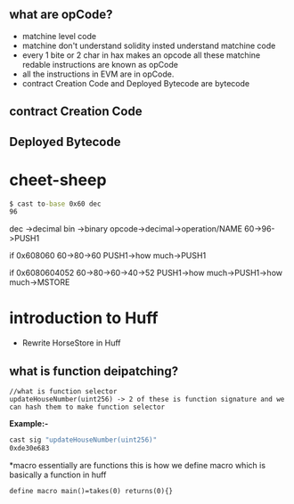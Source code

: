 ## what are opCode?
- matchine level code
- matchine don't understand solidity insted understand matchine code
- every 1 bite or 2 char in hax makes an opcode all these matchine redable instructions are known as opCode
- all the instructions in EVM  are in opCode.
- contract Creation Code and Deployed Bytecode are bytecode
## contract Creation Code
## Deployed Bytecode

# cheet-sheep
```cmd
$ cast to-base 0x60 dec
96
```
dec ->decimal
bin ->binary
opcode->decimal->operation/NAME
60->96->PUSH1

if 0x608060
60->80->60
PUSH1->how much->PUSH1

if 0x6080604052
60->80->60->40->52
PUSH1->how much->PUSH1->how much->MSTORE

# introduction to Huff
- Rewrite HorseStore in Huff

## what is function deipatching?

```
//what is function selector
updateHouseNumber(uint256) -> 2 of these is function signature and we can hash them to make function selector
```
**Example:-**
```cmd
cast sig "updateHouseNumber(uint256)"
0xde30e683
```

*macro essentially are functions
this is how we define macro which is basically a function in huff
<!-- its essentiall huff but for redability using solidity -->

```solidity
define macro main()=takes(0) returns(0){}
```